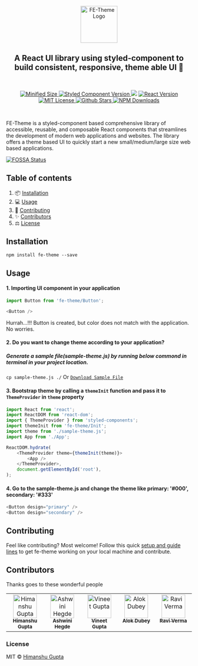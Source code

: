 <p align="center">
  <a href="https://github.com/hg-arch/fe-theme">
    <img src="https://png.pngtree.com/png-clipart/20220103/original/pngtree-show-biceps-png-image_7019290.png" alt="FE-Theme Logo" width="100" />
  </a>
</p>
<h2 align="center">A React UI library using styled-component to build consistent, responsive, theme able UI 💪 </h2>
<br />
<p align="center">
   <a href="https://www.npmjs.com/package/fe-theme">
     <img alt="Minified Size" src="https://badgen.net/bundlephobia/minzip/fe-theme@4.0.9"/>
   </a>
  <a href="https://styled-components.com/releases#v6.1.1">
    <img alt="Styled Component Version" src="https://img.shields.io/badge/styled_component-6.1.1-%2350c62a"/>
  </a>
<a href="https://app.fossa.com/projects/git%2Bgithub.com%2Fhg-arch%2Ffe-theme?ref=badge_shield" alt="FOSSA Status"><img src="https://app.fossa.com/api/projects/git%2Bgithub.com%2Fhg-arch%2Ffe-theme.svg?type=shield"/></a>
  <a href="https://react.dev/reference/react">
    <img alt="React Version" src="https://img.shields.io/badge/react-18.2.0-%23f1e05a"/>
  </a>
   <a href="https://github.com/hg-arch/fe-theme/blob/master/LICENSE.md">
    <img alt="MIT License" src="https://img.shields.io/badge/license-MIT-%23d7614b"/>
  </a>
  <a href="https://github.com/hg-arch/fe-theme/stargazers">
    <img alt="Github Stars" src="https://badgen.net/github/stars/hg-arch/fe-theme/?icon=github"/>
  </a>
  <a href="https://www.npmjs.com/package/fe-theme">
    <img alt="NPM Downloads" src="https://img.shields.io/npm/dm/fe-theme"/>
  </a>
 
</p>
<br />

FE-Theme is a styled-component based comprehensive library of accessible, reusable, and composable React components that streamlines the development of modern web applications and websites. The library offers a theme based UI to quickly start a new small/medium/large size web based applications.


[![FOSSA Status](https://app.fossa.com/api/projects/git%2Bgithub.com%2Fhg-arch%2Ffe-theme.svg?type=large)](https://app.fossa.com/projects/git%2Bgithub.com%2Fhg-arch%2Ffe-theme?ref=badge_large)

## Table of contents

1. 📦 [Installation](#installation)
2. 💻 [Usage](#usage)
3. 📝 [Contributing](#contributing)
4. ✨ [Contributors](#contributors)
5. ⚖️ [License](#license)
  
## Installation

    npm install fe-theme --save

## Usage

#### 1. Importing UI component in your application
```js
import Button from 'fe-theme/Button';
```

```js
<Button />
```
Hurrah...!!! Button is created, but color does not match with the application. No worries.
  

#### 2. Do you want to change theme according to your application?
##### Generate a sample file(sample-theme.js) by running below commond in terminal in your project location.

```cp sample-theme.js ./``` Or <a href="https://github.com/hg-arch/fe-theme/blob/master/sample-theme.js">```Download Sample File```</a>

#### 3. Bootstrap theme by calling a ```themeInit```  function and pass it to ```ThemeProvider``` in ```theme``` property

```js
import React from 'react';
import ReactDOM from 'react-dom';
import { ThemeProvider } from 'styled-components';
import themeInit from 'fe-theme/Init';
import theme from './sample-theme.js';
import App from './App';

ReactDOM.hydrate(
    <ThemeProvider theme={themeInit(theme)}>
        <App />
    </ThemeProvider>,
    document.getElementById('root'),
);
```

#### 4. Go to the sample-theme.js and change the theme like primary: '#000', secondary: '#333'
```js
<Button design="primary" />
<Button design="secondary" />
```

## Contributing

Feel like contributing? Most welcome! 
Follow this quick [setup and guide lines](./CONTRIBUTING.md) to get fe-theme working on your local machine and contribute.

## Contributors

Thanks goes to these wonderful people

<table>
    <tbody>
      <tr>
        <td align="center" valign="top" width="14.28%">
          <a href="https://github.com/hg-arch">
            <img src="https://avatars.githubusercontent.com/u/6891544?s=400&v=4" width="64px;" alt="Himanshu Gupta" />
            <br />
            <sub><b>Himanshu Gupta</b></sub>
          </a>
          <br />
        </td>
        <td align="center" valign="top" width="14.28%">
          <a href="https://github.com/ashwinihegde123">
            <img src="https://avatars.githubusercontent.com/u/40521396?v=4" width="64px;" alt="Ashwini Hegde" />
            <br />
            <sub><b>Ashwini Hegde</b></sub>
          </a>
          <br />
        </td>
        <td align="center" valign="top" width="14.28%">
          <a href="https://github.com/vineet091">
            <img src="https://avatars.githubusercontent.com/u/5345138?v=4" width="64px;" alt="Vineet Gupta" />
            <br />
            <sub><b>Vineet Gupta</b></sub>
          </a>
          <br />
        </td>
        <td align="center" valign="top" width="14.28%">
          <a href="https://github.com/Alok30">
            <img src="https://avatars.githubusercontent.com/u/36290248?s=64&v=4" width="64px;" alt="Alok Dubey" />
            <br />
            <sub><b>Alok Dubey</b></sub>
          </a>
          <br />
        </td>
        <td align="center" valign="top" width="14.28%">
          <a href="https://github.com/Ravi-Chef">
            <img src="https://avatars.githubusercontent.com/u/31059087?v=4" width="64px;" alt="Ravi Verma" />
            <br />
            <sub><b>Ravi Verma</b></sub>
          </a>
          <br />
        </td>
      </tr>
    </tbody>
</table>

### License

MIT © [Himanshu Gupta](https://github.com/hg-arch)